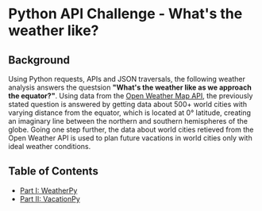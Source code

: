 # Python API Challenge - What's the weather like? 

## Background ##

Using Python requests, APIs and JSON traversals, the following weather analysis answers the questsion __"What's the weather like as we approach the equator?"__. Using data from the [Open Weather Map API](https://openweathermap.org/api), the previously stated question is answered by getting data about 500+ world cities with varying distance from the equator, which is located at 0&deg; latitude, creating an imaginary line between the northern and southern hemispheres of the globe. Going one step further, the data about world cities retieved from the Open Weather API is used to plan future vacations in world cities only with ideal weather conditions. 

## Table of Contents ## 
* [Part I: WeatherPy](#part-i-weatherpy)
* [Part II: VacationPy](#part-ii-vacationpy)
